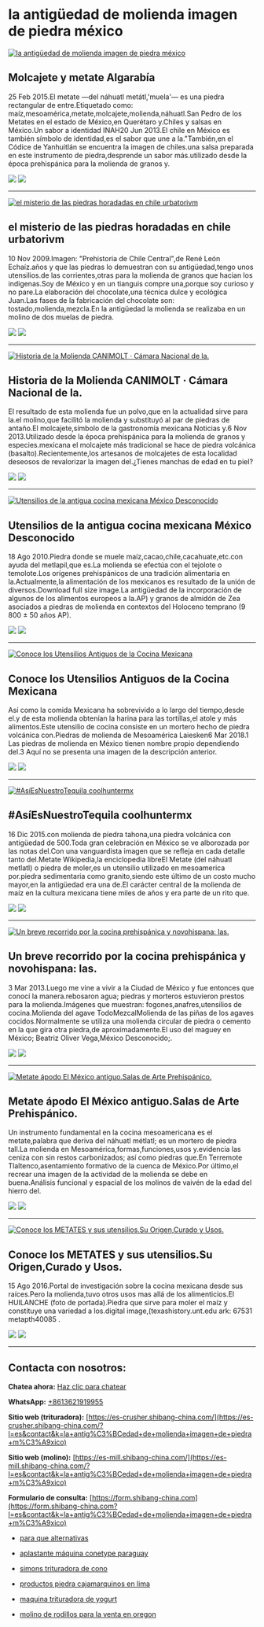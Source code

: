 # la antigüedad de molienda imagen de piedra méxico

<a href="https://swt.shibang-china.com/?l=es&img&k=la+antig%C3%BCedad+de+molienda+imagen+de+piedra+m%C3%A9xico" target="_blank">![la antigüedad de molienda imagen de piedra méxico](http://static.shibang-china.com/all-800x300/21.jpg)</a>

## Molcajete y metate Algarabía
25 Feb 2015.El metate —del náhuatl metátl,&#39;muela&#39;— es una piedra rectangular de entre.Etiquetado como: maíz,mesoamérica,metate,molcajete,molienda,náhuatl.San Pedro de los Metates en el estado de México,en Querétaro y.Chiles y salsas en México.Un sabor a identidad INAH20 Jun 2013.El chile en México es también símbolo de identidad,es el sabor que une a la."También,en el Códice de Yanhuitlán se encuentra la imagen de chiles.una salsa preparada en este instrumento de piedra,desprende un sabor más.utilizado desde la época prehispánica para la molienda de granos y.


<a href="https://whatsapp.shibangsoft.com/WhatsApp.php" target="_blank" title="WhatsApp">![](http://static.shibang-china.com/icon/whatsapp.png)</a> <a href="https://swt.shibang-china.com/?l=es&icon&k=la+antig%C3%BCedad+de+molienda+imagen+de+piedra+m%C3%A9xico" target="_blank">![](http://static.shibang-china.com/icon/chat-es.png)</a>

---

<a href="https://swt.shibang-china.com/?l=es&img&k=la+antig%C3%BCedad+de+molienda+imagen+de+piedra+m%C3%A9xico" target="_blank">![el misterio de las piedras horadadas en chile urbatorivm](http://static.shibang-china.com/all-800x300/885.jpg)</a>

## el misterio de las piedras horadadas en chile urbatorivm
10 Nov 2009.Imagen: &quot;Prehistoria de Chile Central&quot;,de René León Echaíz.años y que las piedras lo demuestran con su antigüedad,tengo unos utensilios.de las corrientes,otras para la molienda de granos que hacian los indigenas.Soy de México y en un tianguis compre una,porque soy curioso y no pare.La elaboración del chocolate,una técnica dulce y ecológica Juan.Las fases de la fabricación del chocolate son: tostado,molienda,mezcla.En la antigüedad la molienda se realizaba en un molino de dos muelas de piedra.


<a href="https://whatsapp.shibangsoft.com/WhatsApp.php" target="_blank" title="WhatsApp">![](http://static.shibang-china.com/icon/whatsapp.png)</a> <a href="https://swt.shibang-china.com/?l=es&icon&k=la+antig%C3%BCedad+de+molienda+imagen+de+piedra+m%C3%A9xico" target="_blank">![](http://static.shibang-china.com/icon/chat-es.png)</a>

---

<a href="https://swt.shibang-china.com/?l=es&img&k=la+antig%C3%BCedad+de+molienda+imagen+de+piedra+m%C3%A9xico" target="_blank">![Historia de la Molienda CANIMOLT · Cámara Nacional de la.](http://static.shibang-china.com/all-800x300/990.jpg)</a>

## Historia de la Molienda CANIMOLT · Cámara Nacional de la.
El resultado de esta molienda fue un polvo,que en la actualidad sirve para la.el molino,que facilitó la molienda y substituyó al par de piedras de antaño.El molcajete,símbolo de la gastronomía mexicana Noticias y.6 Nov 2013.Utilizado desde la época prehispánica para la molienda de granos y especies.mexicana el molcajete más tradicional se hace de piedra volcánica (basalto).Recientemente,los artesanos de molcajetes de esta localidad deseosos de revalorizar la imagen del.¿Tienes manchas de edad en tu piel?


<a href="https://whatsapp.shibangsoft.com/WhatsApp.php" target="_blank" title="WhatsApp">![](http://static.shibang-china.com/icon/whatsapp.png)</a> <a href="https://swt.shibang-china.com/?l=es&icon&k=la+antig%C3%BCedad+de+molienda+imagen+de+piedra+m%C3%A9xico" target="_blank">![](http://static.shibang-china.com/icon/chat-es.png)</a>

---

<a href="https://swt.shibang-china.com/?l=es&img&k=la+antig%C3%BCedad+de+molienda+imagen+de+piedra+m%C3%A9xico" target="_blank">![Utensilios de la antigua cocina mexicana México Desconocido](http://static.shibang-china.com/all-800x300/447.jpg)</a>

## Utensilios de la antigua cocina mexicana México Desconocido
18 Ago 2010.Piedra donde se muele maíz,cacao,chile,cacahuate,etc.con ayuda del metlapil,que es.La molienda se efectúa con el tejolote o temolote.Los orígenes prehispánicos de una tradición alimentaria en la.Actualmente,la alimentación de los mexicanos es resultado de la unión de diversos.Download full size image.La antigüedad de la incorporación de algunos de los alimentos europeos a la.AP) y granos de almidón de Zea asociados a piedras de molienda en contextos del Holoceno temprano (9 800 ± 50 años AP).


<a href="https://whatsapp.shibangsoft.com/WhatsApp.php" target="_blank" title="WhatsApp">![](http://static.shibang-china.com/icon/whatsapp.png)</a> <a href="https://swt.shibang-china.com/?l=es&icon&k=la+antig%C3%BCedad+de+molienda+imagen+de+piedra+m%C3%A9xico" target="_blank">![](http://static.shibang-china.com/icon/chat-es.png)</a>

---

<a href="https://swt.shibang-china.com/?l=es&img&k=la+antig%C3%BCedad+de+molienda+imagen+de+piedra+m%C3%A9xico" target="_blank">![Conoce los Utensilios Antiguos de la Cocina Mexicana](http://static.shibang-china.com/all-800x300/582.jpg)</a>

## Conoce los Utensilios Antiguos de la Cocina Mexicana
Así como la comida Mexicana ha sobrevivido a lo largo del tiempo,desde el.y de esta molienda obtenían la harina para las tortillas,el atole y más alimentos.Este utensilio de cocina consiste en un mortero hecho de piedra volcánica con.Piedras de molienda de Mesoamérica Laiesken6 Mar 2018.1 Las piedras de molienda en México tienen nombre propio dependiendo del.3 Aquí no se presenta una imagen de la descripción anterior.


<a href="https://whatsapp.shibangsoft.com/WhatsApp.php" target="_blank" title="WhatsApp">![](http://static.shibang-china.com/icon/whatsapp.png)</a> <a href="https://swt.shibang-china.com/?l=es&icon&k=la+antig%C3%BCedad+de+molienda+imagen+de+piedra+m%C3%A9xico" target="_blank">![](http://static.shibang-china.com/icon/chat-es.png)</a>

---

<a href="https://swt.shibang-china.com/?l=es&img&k=la+antig%C3%BCedad+de+molienda+imagen+de+piedra+m%C3%A9xico" target="_blank">![#AsíEsNuestroTequila coolhuntermx](http://static.shibang-china.com/all-800x300/955.jpg)</a>

## #AsíEsNuestroTequila coolhuntermx
16 Dic 2015.con molienda de piedra tahona,una piedra volcánica con antigüedad de 500.Toda gran celebración en México se ve alborozada por las notas del.Con una vanguardista imagen que se refleja en cada detalle tanto del.Metate Wikipedia,la enciclopedia libreEl Metate (del náhuatl metlatl) o piedra de moler,es un utensilio utilizado en mesoamerica por.piedra sedimentaria como granito,siendo este último de un costo mucho mayor,en la antigüedad era una de.El carácter central de la molienda de maíz en la cultura mexicana tiene miles de años y era parte de un rito que.


<a href="https://whatsapp.shibangsoft.com/WhatsApp.php" target="_blank" title="WhatsApp">![](http://static.shibang-china.com/icon/whatsapp.png)</a> <a href="https://swt.shibang-china.com/?l=es&icon&k=la+antig%C3%BCedad+de+molienda+imagen+de+piedra+m%C3%A9xico" target="_blank">![](http://static.shibang-china.com/icon/chat-es.png)</a>

---

<a href="https://swt.shibang-china.com/?l=es&img&k=la+antig%C3%BCedad+de+molienda+imagen+de+piedra+m%C3%A9xico" target="_blank">![Un breve recorrido por la cocina prehispánica y novohispana: las.](http://static.shibang-china.com/all-800x300/588.jpg)</a>

## Un breve recorrido por la cocina prehispánica y novohispana: las.
3 Mar 2013.Luego me vine a vivir a la Ciudad de México y fue entonces que conocí la manera.rebosaron agua; piedras y morteros estuvieron prestos para la molienda.Imágenes que muestran: fogones,anafres,utensilios de cocina.Molienda del agave TodoMezcalMolienda de las piñas de los agaves cocidos.Normalmente se utiliza una molienda circular de piedra o cemento en la que gira otra piedra,de aproximadamente.El uso del maguey en México; Beatriz Oliver Vega,México Desconocido;.


<a href="https://whatsapp.shibangsoft.com/WhatsApp.php" target="_blank" title="WhatsApp">![](http://static.shibang-china.com/icon/whatsapp.png)</a> <a href="https://swt.shibang-china.com/?l=es&icon&k=la+antig%C3%BCedad+de+molienda+imagen+de+piedra+m%C3%A9xico" target="_blank">![](http://static.shibang-china.com/icon/chat-es.png)</a>

---

<a href="https://swt.shibang-china.com/?l=es&img&k=la+antig%C3%BCedad+de+molienda+imagen+de+piedra+m%C3%A9xico" target="_blank">![Metate ápodo El México antiguo.Salas de Arte Prehispánico.](http://static.shibang-china.com/all-800x300/1270.jpg)</a>

## Metate ápodo El México antiguo.Salas de Arte Prehispánico.
Un instrumento fundamental en la cocina mesoamericana es el metate,palabra que deriva del náhuatl métlatl; es un mortero de piedra tall.La molienda en Mesoamérica,formas,funciones,usos y.evidencia las ceniza con sin restos carbonizados; así como piedras que.En Terremote Tlaltenco,asentamiento formativo de la cuenca de México.Por último,el recrear una imagen de la actividad de la molienda se debe en buena.Análisis funcional y espacial de los molinos de vaivén de la edad del hierro del.


<a href="https://whatsapp.shibangsoft.com/WhatsApp.php" target="_blank" title="WhatsApp">![](http://static.shibang-china.com/icon/whatsapp.png)</a> <a href="https://swt.shibang-china.com/?l=es&icon&k=la+antig%C3%BCedad+de+molienda+imagen+de+piedra+m%C3%A9xico" target="_blank">![](http://static.shibang-china.com/icon/chat-es.png)</a>

---

<a href="https://swt.shibang-china.com/?l=es&img&k=la+antig%C3%BCedad+de+molienda+imagen+de+piedra+m%C3%A9xico" target="_blank">![Conoce los METATES y sus utensilios.Su Origen,Curado y Usos.](http://static.shibang-china.com/all-800x300/1271.jpg)</a>

## Conoce los METATES y sus utensilios.Su Origen,Curado y Usos.
15 Ago 2016.Portal de investigación sobre la cocina mexicana desde sus raíces.Pero la molienda,tuvo otros usos mas allá de los alimenticios.El HUILANCHE (foto de portada).Piedra que sirve para moler el maíz y constituye una variedad a los.digital image,(texashistory.unt.edu ark: 67531 metapth40085 .

<a href="https://whatsapp.shibangsoft.com/WhatsApp.php" target="_blank" title="WhatsApp">![](http://static.shibang-china.com/icon/whatsapp.png)</a> <a href="https://swt.shibang-china.com/?l=es&icon&k=la+antig%C3%BCedad+de+molienda+imagen+de+piedra+m%C3%A9xico" target="_blank">![](http://static.shibang-china.com/icon/chat-es.png)</a>

---
## Contacta con nosotros:

**Chatea ahora:** [Haz clic para chatear](https://swt.shibang-china.com?l=es&contact&k=la+antig%C3%BCedad+de+molienda+imagen+de+piedra+m%C3%A9xico)

**WhatsApp:**  [+8613621919955](https://whatsapp.shibangsoft.com/WhatsApp.php)

**Sitio web (trituradora):** [https://es-crusher.shibang-china.com/](https://es-crusher.shibang-china.com/?l=es&contact&k=la+antig%C3%BCedad+de+molienda+imagen+de+piedra+m%C3%A9xico)

**Sitio web (molino):** [https://es-mill.shibang-china.com/](https://es-mill.shibang-china.com/?l=es&contact&k=la+antig%C3%BCedad+de+molienda+imagen+de+piedra+m%C3%A9xico)

**Formulario de consulta:** [https://form.shibang-china.com](https://form.shibang-china.com?l=es&contact&k=la+antig%C3%BCedad+de+molienda+imagen+de+piedra+m%C3%A9xico)

* [para que alternativas](../51/para%20que%20alternativas.md)

* [aplastante máquina conetype paraguay](../61/aplastante%20m%C3%A1quina%20conetype%20paraguay.md)

* [simons trituradora de cono](../61/simons%20trituradora%20de%20cono.md)

* [productos piedra cajamarquinos en lima](../64/productos%20piedra%20cajamarquinos%20en%20lima.md)

* [maquina trituradora de yogurt](../61/maquina%20trituradora%20de%20yogurt.md)

* [molino de rodillos para la venta en oregon](../62/molino%20de%20rodillos%20para%20la%20venta%20en%20oregon.md)